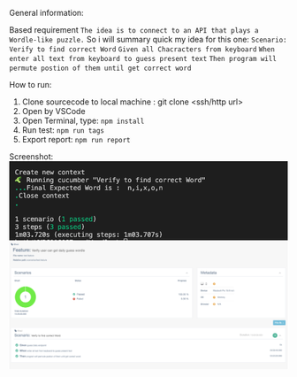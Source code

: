 General information:

Based requirement ``The idea is to connect to an API that plays a Wordle-like puzzle.``
So i will summary quick my idea for this one:
 ``Scenario: Verify to find correct Word``
       ``Given all Chacracters from keyboard``
        ``When enter all text from keyboard to guess present text``
        ``Then program will permute postion of them until get correct word``


How to run:
1. Clone sourcecode to local machine : git clone <ssh/http url>
2. Open by VSCode
3. Open Terminal, type: ``npm install`` 
4. Run test: ``npm run tags``
5. Export report: ``npm run report``

Screenshot:
![Screenshot](reports/screenshot/consoleresult.png)
![Screenshot](reports/screenshot/ccu_report.png)
